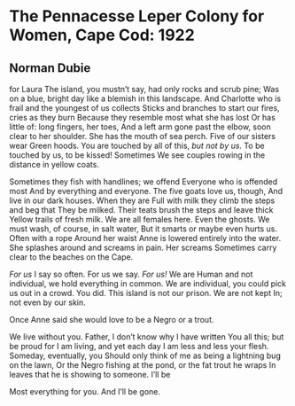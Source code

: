 # The Pennacesse Leper Colony for Women, Cape Cod: 1922
## Norman Dubie
for Laura
The island, you mustn’t say, had only rocks and scrub pine;
Was on a blue, bright day like a blemish in this landscape.
And Charlotte who is frail and the youngest of us collects
Sticks and branches to start our fires, cries as they burn
Because they resemble most what she has lost
Or has little of: long fingers, her toes,
And a left arm gone past the elbow, soon clear to her shoulder.
She has the mouth of sea perch. Five of our sisters wear
Green hoods. You are touched by all of this, _but not by us._
To be touched by us, to be kissed! Sometimes
We see couples rowing in the distance in yellow coats.

Sometimes they fish with handlines; we offend
Everyone who is offended most
And by everything and everyone. The five goats love us, though,
And live in our dark houses. When they are
Full with milk they climb the steps and beg that
They be milked. Their teats brush the steps and leave thick
Yellow trails of fresh milk. We are all females here.
Even the ghosts. We must wash, of course, in salt water,
But it smarts or maybe even hurts us. Often with a rope
Around her waist Anne is lowered entirely into the water.
She splashes around and screams in pain. Her screams
Sometimes carry clear to the beaches on the Cape.

 _For us_ I say so often. For us we say. _For us!_ We are
Human and not individual, we hold everything in common.
We are individual, you could pick us out in a crowd.
You did. This island is not our prison. We are not kept
In; not even by our skin.

Once Anne said she would love to be a Negro or a trout.

We live without you. Father, I don’t know why I have written
You all this; but be proud for I am living, and yet each day
I am less and less your flesh. Someday, eventually, you
Should only think of me as being a lightning bug on the lawn,
Or the Negro fishing at the pond, or the fat trout he wraps
In leaves that he is showing to someone. I’ll be

Most everything for you. And I’ll be gone.